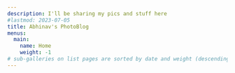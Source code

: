 ```yaml
---
description: I'll be sharing my pics and stuff here
#lastmod: 2023-07-05
title: Abhinav's PhotoBlog
menus:
  main:
    name: Home
    weight: -1
# sub-galleries on list pages are sorted by date and weight (descending)
---
```

